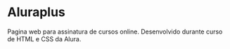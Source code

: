 # Aluraplus
Pagina web para assinatura de cursos online.  Desenvolvido durante curso de HTML e CSS da Alura.
